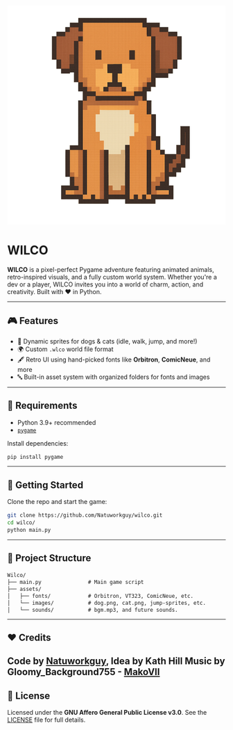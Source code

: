 [![WILCO Banner](assets/images/front-dog.png)](https://github.com/Natuworkguy/Wilco/)

# **WILCO**

**WILCO** is a pixel-perfect Pygame adventure featuring animated animals, retro-inspired visuals, and a fully custom world system. Whether you're a dev or a player, WILCO invites you into a world of charm, action, and creativity. Built with ❤️ in Python.

---

## 🎮 Features

- 🐶 Dynamic sprites for dogs & cats (idle, walk, jump, and more!)
- 🌍 Custom `.wlco` world file format
- 🖋️ Retro UI using hand-picked fonts like **Orbitron**, **ComicNeue**, and more
- 🔤 Built-in asset system with organized folders for fonts and images

---

## 🧠 Requirements

- Python 3.9+ recommended
- [`pygame`](https://www.pygame.org/)

Install dependencies:

```bash
pip install pygame
````

---

## 🚀 Getting Started

Clone the repo and start the game:

```bash
git clone https://github.com/Natuworkguy/wilco.git
cd wilco/
python main.py
```

---

## 📁 Project Structure

```
Wilco/
├── main.py               # Main game script
├── assets/
│   ├── fonts/            # Orbitron, VT323, ComicNeue, etc.
│   └── images/           # dog.png, cat.png, jump-sprites, etc.
│   └── sounds/           # bgm.mp3, and future sounds.
```

---

## ❤️ Credits
Code by [**Natuworkguy**](https://github.com/Natuworkguy),
Idea by Kath Hill
Music by Gloomy_Background755 - [MakoVII](https://github.com/OnionUI/Themes/tree/main/themes/MakoVII%20by%20Gloomy_Background755)
---

## 🪪 License

Licensed under the **GNU Affero General Public License v3.0**.
See the [LICENSE](./LICENSE) file for full details.

